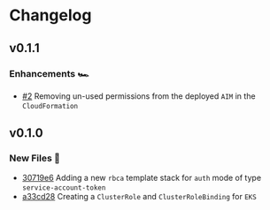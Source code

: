 # Changelog

## v0.1.1

### Enhancements 🏎️

- [#2](https://github.com/vaticyai/integrations-resources/pull/2) Removing un-used permissions from the deployed `AIM` in the `CloudFormation`

## v0.1.0

### New Files 🎉

- [30719e6](https://github.com/vaticyai/integrations-resources/commit/a33cd288fd0898ec761ee5cd45daea1e7ef4c566) Adding a new `rbca`  template stack for `auth` mode of type `service-account-token`
- [a33cd28](https://github.com/vaticyai/integrations-resources/commit/30719e6dcf47ef25cfe1f47a15caeca1d72dd98d) Creating a `ClusterRole` and `ClusterRoleBinding` for `EKS`
